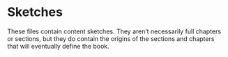 # Sketches

These files contain content sketches. They aren’t necessarily full chapters or sections, but they do contain the origins of the sections and chapters that will eventually define the book.
